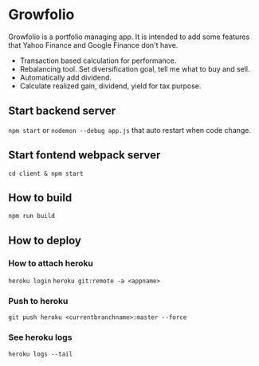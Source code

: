 Growfolio
======
Growfolio is a portfolio managing app.
It is intended to add some features that Yahoo Finance and Google Finance don't have.
* Transaction based calculation for performance.
* Rebalancing tool. Set diversification goal, tell me what to buy and sell.
* Automatically add dividend.
* Calculate realized gain, dividend, yield for tax purpose.

## Start backend server
`npm start`
or
`nodemon --debug app.js` that auto restart when code change.
## Start fontend webpack server
`cd client & npm start`

## How to build
`npm run build`
## How to deploy
### How to attach heroku
`heroku login`
`heroku git:remote -a <appname>`
### Push to heroku
`git push heroku <currentbranchname>:master --force`
### See heroku logs
`heroku logs --tail`
